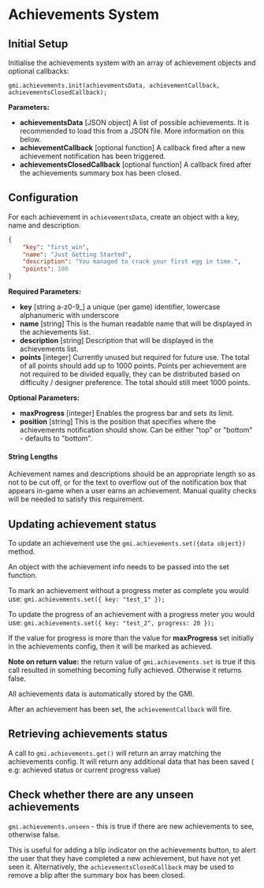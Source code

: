 # Achievements System

## Initial Setup

Initialise the achievements system with an array of achievement objects and optional callbacks:

`gmi.achievements.init(achievementsData, achievementCallback, achievementsClosedCallback);`

**Parameters:**
* **achievementsData** [JSON object] A list of possible achievements. It is recommended to load this from a JSON file. More information on this below.
* **achievementCallback** [optional function] A callback fired after a new achievement notification has been triggered.
* **achievementsClosedCallback** [optional function] A callback fired after the achievements summary box has been closed.


## Configuration

For each achievement in `achievementsData`, create an object with a key, name and description.

```json
{
    "key": "first_win",
    "name": "Just Getting Started",
    "description": "You managed to crack your first egg in time.",
    "points": 100
}
```
**Required Parameters:**
* **key** [string a-z0-9_] a unique (per game) identifier, lowercase alphanumeric with underscore
* **name** [string] This is the human readable name that will be displayed in the achievements list.
* **description** [string] Description that will be displayed in the achievements list.
* **points** [integer] Currently unused but required for future use. The total of all points should add up to 1000 points. Points per achievement are not required to be divided equally, they can be distributed based on difficulty / designer preference. The total should still meet 1000 points.

**Optional Parameters:**
* **maxProgress** [integer] Enables the progress bar and sets its limit.
* **position** [string] This is the position that specifies where the achievements notification should show. Can be either "top" or "bottom" - defaults to "bottom".

#### String Lengths
Achievement names and descriptions should be an appropriate length so as not to be cut off, or for the text to overflow out of the notification box that appears in-game when a user earns an achievement.
Manual quality checks will be needed to satisfy this requirement.

## Updating achievement status
To update an achievement use the `gmi.achievements.set({data object})` method.

An object with the achievement info needs to be passed into the set function.

To mark an achievement without a progress meter as complete you would use:
`gmi.achievements.set({ key: "test_1" });`

To update the progress of an achievement with a progress meter you would use:
`gmi.achievements.set({ key: "test_2", progress: 20 });`

If the value for progress is more than the value for **maxProgress** set initially in the achievements config, then it will be marked as achieved.

**Note on return value:** the return value of `gmi.achievements.set` is true if this call resulted in something becoming fully achieved. Otherwise it returns false.

All achievements data is automatically stored by the GMI.

After an achievement has been set, the `achievementCallback` will fire.

## Retrieving achievements status
A call to `gmi.achievements.get()` will return an array matching the achievements config. It will return any additional data that has been saved ( e.g: achieved status or current progress value)

## Check whether there are any unseen achievements

`gmi.achievements.unseen` - this is true if there are new achievements to see, otherwise false.

This is useful for adding a blip indicator on the achievements button, to alert the user that they have completed a new achievement, but have not yet seen it. Alternatively, the `achievementsClosedCallback` may be used to remove a blip after the summary box has been closed.
